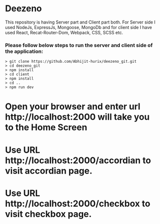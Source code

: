 # Deezeno

This repository is having Server part and Client part both. For Server side I used NodeJs, ExpressJs, Mongoose, MongoDb and for client side I have used React, Recat-Router-Dom, Webpack, CSS, SCSS etc.

### Please follow below steps to run the server and client side of the application:

```
> git clone https://github.com/Abhijit-hurix/deezeno_git.git
> cd deezeno_git
> npm install
> cd client 
> npm install
> cd ..
> npm run dev
```
# Open your browser and enter url http://localhost:2000 will take you to the Home Screen
# Use URL http://localhost:2000/accordian to visit accordian page.
# Use URL http://localhost:2000/checkbox to visit checkbox page.